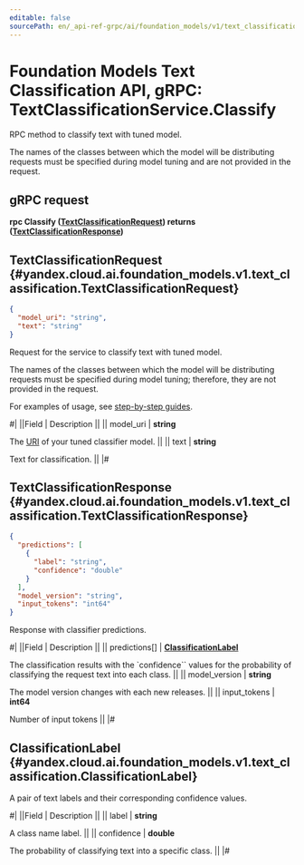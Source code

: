 ```yaml
---
editable: false
sourcePath: en/_api-ref-grpc/ai/foundation_models/v1/text_classification/text-classification/api-ref/grpc/TextClassification/classify.md
---
```


# Foundation Models Text Classification API, gRPC: TextClassificationService.Classify

RPC method to classify text with tuned model.

The names of the classes between which the model will be distributing requests
must be specified during model tuning and are not provided in the request.

## gRPC request

**rpc Classify ([TextClassificationRequest](#yandex.cloud.ai.foundation_models.v1.text_classification.TextClassificationRequest)) returns ([TextClassificationResponse](#yandex.cloud.ai.foundation_models.v1.text_classification.TextClassificationResponse))**

## TextClassificationRequest {#yandex.cloud.ai.foundation_models.v1.text_classification.TextClassificationRequest}

```json
{
  "model_uri": "string",
  "text": "string"
}
```

Request for the service to classify text with tuned model.

The names of the classes between which the model will be distributing requests must be specified during model tuning;
therefore, they are not provided in the request.

For examples of usage, see [step-by-step guides](/docs/foundation-models/operations/classifier/additionally-trained).

#|
||Field | Description ||
|| model_uri | **string**

The [URI](/docs/foundation-models/concepts/classifier/models) of your tuned classifier model. ||
|| text | **string**

Text for classification. ||
|#

## TextClassificationResponse {#yandex.cloud.ai.foundation_models.v1.text_classification.TextClassificationResponse}

```json
{
  "predictions": [
    {
      "label": "string",
      "confidence": "double"
    }
  ],
  "model_version": "string",
  "input_tokens": "int64"
}
```

Response with classifier predictions.

#|
||Field | Description ||
|| predictions[] | **[ClassificationLabel](#yandex.cloud.ai.foundation_models.v1.text_classification.ClassificationLabel)**

The classification results with the `confidence`` values
for the probability of classifying the request text into each class. ||
|| model_version | **string**

The model version changes with each new releases. ||
|| input_tokens | **int64**

Number of input tokens ||
|#

## ClassificationLabel {#yandex.cloud.ai.foundation_models.v1.text_classification.ClassificationLabel}

A pair of text labels and their corresponding confidence values.

#|
||Field | Description ||
|| label | **string**

A class name label. ||
|| confidence | **double**

The probability of classifying text into a specific class. ||
|#